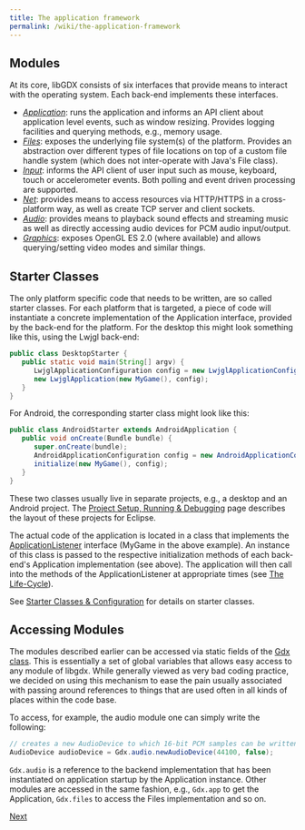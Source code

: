 ```yaml
---
title: The application framework
permalink: /wiki/the-application-framework
---
```

## Modules ##
At its core, libGDX consists of six interfaces that provide means to interact with the operating system. Each back-end implements these interfaces.

  * *[Application](https://github.com/libgdx/libgdx/tree/master/gdx/src/com/badlogic/gdx/Application.java)*: runs the application and informs an API client about application level events, such as window resizing. Provides logging facilities and querying methods, e.g., memory usage.
  * *[Files](https://github.com/libgdx/libgdx/tree/master/gdx/src/com/badlogic/gdx/Files.java)*: exposes the underlying file system(s) of the platform. Provides an abstraction over different types of file locations on top of a custom file handle system (which does not inter-operate with Java's File class).
  * *[Input](https://github.com/libgdx/libgdx/tree/master/gdx/src/com/badlogic/gdx/Input.java)*: informs the API client of user input such as mouse, keyboard, touch or accelerometer events. Both polling and event driven processing are supported.
  * *[Net](https://github.com/libgdx/libgdx/tree/master/gdx/src/com/badlogic/gdx/Net.java)*: provides means to access resources via HTTP/HTTPS in a cross-platform way, as well as create TCP server and client sockets.
  * *[Audio](https://github.com/libgdx/libgdx/tree/master/gdx/src/com/badlogic/gdx/Audio.java)*: provides means to playback sound effects and streaming music as well as directly accessing audio devices for PCM audio input/output.
  * *[Graphics](https://github.com/libgdx/libgdx/tree/master/gdx/src/com/badlogic/gdx/Graphics.java)*: exposes OpenGL ES 2.0 (where available) and allows querying/setting video modes and similar things.

## Starter Classes ##
The only platform specific code that needs to be written, are so called starter classes. For each platform that is targeted, a piece of code will instantiate a concrete implementation of the Application interface, provided by the back-end for the platform. For the desktop this might look something like this, using the Lwjgl back-end:

```java
public class DesktopStarter {
   public static void main(String[] argv) {
      LwjglApplicationConfiguration config = new LwjglApplicationConfiguration();
      new LwjglApplication(new MyGame(), config);
   }
}
```

For Android, the corresponding starter class might look like this:

```java
public class AndroidStarter extends AndroidApplication {
   public void onCreate(Bundle bundle) {
      super.onCreate(bundle);
      AndroidApplicationConfiguration config = new AndroidApplicationConfiguration();
      initialize(new MyGame(), config);
   }
}
```

These two classes usually live in separate projects, e.g., a desktop and an Android project. The [Project Setup, Running & Debugging](https://github.com/libgdx/libgdx/wiki/Project-setup,-running-&-debugging) page describes the layout of these projects for Eclipse.

The actual code of the application is located in a class that implements the [ApplicationListener](https://github.com/libgdx/libgdx/tree/master/gdx/src/com/badlogic/gdx/ApplicationListener.java) interface (MyGame in the above example). An instance of this class is passed to the respective initialization methods of each back-end's Application implementation (see above). The application will then call into the methods of the ApplicationListener at appropriate times (see [The Life-Cycle](/wiki/the-life-cycle)).

See [Starter Classes & Configuration](/wiki/starter-classes-and-configuration) for details on starter classes.

## Accessing Modules
The modules described earlier can be accessed via static fields of the [Gdx class](https://github.com/libgdx/libgdx/tree/master/gdx/src/com/badlogic/gdx/Gdx.java). This is essentially a set of global variables that allows easy access to any module of libgdx. While generally viewed as very bad coding practice, we decided on using this mechanism to ease the pain usually associated with passing around references to things that are used often in all kinds of places within the code base.

To access, for example, the audio module one can simply write the following:

```java
// creates a new AudioDevice to which 16-bit PCM samples can be written
AudioDevice audioDevice = Gdx.audio.newAudioDevice(44100, false);
```

`Gdx.audio` is a reference to the backend implementation that has been instantiated on application startup by the Application instance. Other modules are accessed in the same fashion, e.g., `Gdx.app` to get the Application, `Gdx.files` to access the Files implementation and so on.


[Next](/wiki/the-life-cycle)
